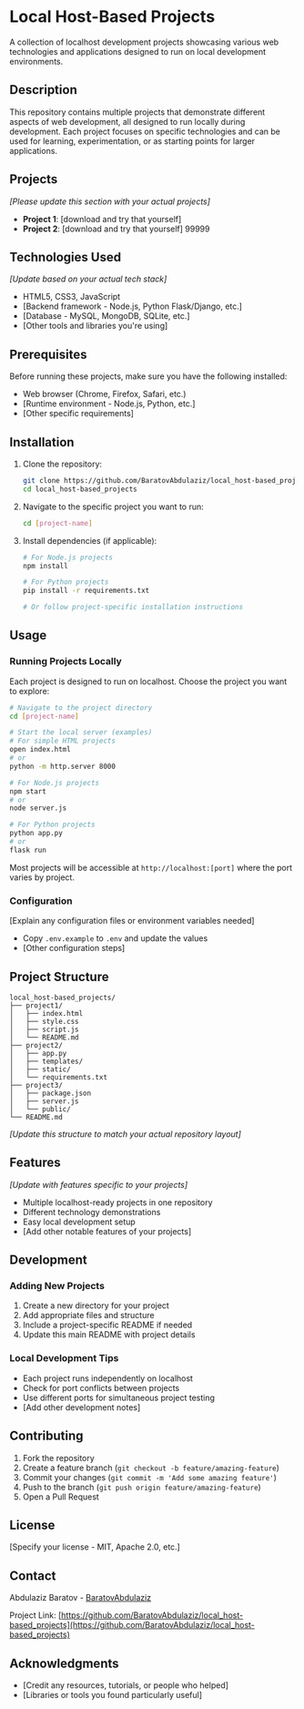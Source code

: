 # Local Host-Based Projects

A collection of localhost development projects showcasing various web technologies and applications designed to run on local development environments.

## Description

This repository contains multiple projects that demonstrate different aspects of web development, all designed to run locally during development. Each project focuses on specific technologies and can be used for learning, experimentation, or as starting points for larger applications.

## Projects

*[Please update this section with your actual projects]*

- **Project 1**: [download and try that yourself]
- **Project 2**: [download and try that yourself]  99999

## Technologies Used

*[Update based on your actual tech stack]*

- HTML5, CSS3, JavaScript
- [Backend framework - Node.js, Python Flask/Django, etc.]
- [Database - MySQL, MongoDB, SQLite, etc.]
- [Other tools and libraries you're using]

## Prerequisites

Before running these projects, make sure you have the following installed:

- Web browser (Chrome, Firefox, Safari, etc.)
- [Runtime environment - Node.js, Python, etc.]
- [Other specific requirements]

## Installation

1. Clone the repository:
   ```bash
   git clone https://github.com/BaratovAbdulaziz/local_host-based_projects.git
   cd local_host-based_projects
   ```

2. Navigate to the specific project you want to run:
   ```bash
   cd [project-name]
   ```

3. Install dependencies (if applicable):
   ```bash
   # For Node.js projects
   npm install
   
   # For Python projects
   pip install -r requirements.txt
   
   # Or follow project-specific installation instructions
   ```

## Usage

### Running Projects Locally

Each project is designed to run on localhost. Choose the project you want to explore:

```bash
# Navigate to the project directory
cd [project-name]

# Start the local server (examples)
# For simple HTML projects
open index.html
# or
python -m http.server 8000

# For Node.js projects
npm start
# or
node server.js

# For Python projects
python app.py
# or
flask run
```

Most projects will be accessible at `http://localhost:[port]` where the port varies by project.

### Configuration

[Explain any configuration files or environment variables needed]

- Copy `.env.example` to `.env` and update the values
- [Other configuration steps]

## Project Structure

```
local_host-based_projects/
├── project1/
│   ├── index.html
│   ├── style.css
│   ├── script.js
│   └── README.md
├── project2/
│   ├── app.py
│   ├── templates/
│   ├── static/
│   └── requirements.txt
├── project3/
│   ├── package.json
│   ├── server.js
│   └── public/
└── README.md
```

*[Update this structure to match your actual repository layout]*

## Features

*[Update with features specific to your projects]*

- Multiple localhost-ready projects in one repository
- Different technology demonstrations
- Easy local development setup
- [Add other notable features of your projects]

## Development

### Adding New Projects

1. Create a new directory for your project
2. Add appropriate files and structure
3. Include a project-specific README if needed
4. Update this main README with project details

### Local Development Tips

- Each project runs independently on localhost
- Check for port conflicts between projects
- Use different ports for simultaneous project testing
- [Add other development notes]

## Contributing

1. Fork the repository
2. Create a feature branch (`git checkout -b feature/amazing-feature`)
3. Commit your changes (`git commit -m 'Add some amazing feature'`)
4. Push to the branch (`git push origin feature/amazing-feature`)
5. Open a Pull Request

## License

[Specify your license - MIT, Apache 2.0, etc.]

## Contact

Abdulaziz Baratov - [BaratovAbdulaziz](https://github.com/BaratovAbdulaziz)

Project Link: [https://github.com/BaratovAbdulaziz/local_host-based_projects](https://github.com/BaratovAbdulaziz/local_host-based_projects)

## Acknowledgments

- [Credit any resources, tutorials, or people who helped]
- [Libraries or tools you found particularly useful]
